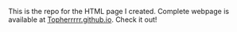 This is the repo for the HTML page I created. Complete webpage is available at [Topherrrrr.github.io](https://topherrrrr.github.io). Check it out!
